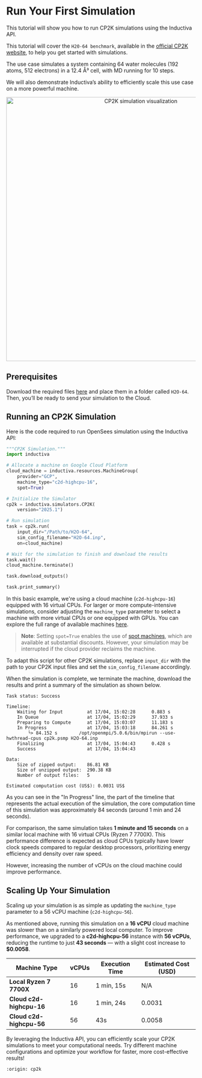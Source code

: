 # Run Your First Simulation
This tutorial will show you how to run CP2K simulations using the Inductiva API. 

This tutorial will cover the `H20-64 benchmark`, available in the [official CP2K website](https://www.cp2k.org/performance#benchmarks), to help you get started with simulations. 

The use case simulates a system containing 64 water molecules (192 atoms, 512 electrons) in a 12.4 Å³ cell, with MD running for 10 steps.

We will also demonstrate Inductiva’s ability to efficiently scale this use case on a more powerful machine.

<p align="center"><img src="./_static/h2o-64.gif" alt="CP2K simulation visualization" width="700"></p>

## Prerequisites
Download the required files [here](https://github.com/cp2k/cp2k/blob/v2025.1/benchmarks/QS/H2O-64.inp) and place them in a folder called `H2O-64`. Then, you’ll be ready to send your simulation to the Cloud.

## Running an CP2K Simulation
Here is the code required to run OpenSees simulation using the Inductiva API:

```python
"""CP2K Simulation."""
import inductiva

# Allocate a machine on Google Cloud Platform
cloud_machine = inductiva.resources.MachineGroup( 
    provider="GCP",
    machine_type="c2d-highcpu-16",
    spot=True)

# Initialize the Simulator
cp2k = inductiva.simulators.CP2K( 
    version="2025.1")

# Run simulation
task = cp2k.run( 
    input_dir="/Path/to/H2O-64", 
    sim_config_filename="H2O-64.inp",
    on=cloud_machine)

# Wait for the simulation to finish and download the results
task.wait()
cloud_machine.terminate()

task.download_outputs()

task.print_summary()
```

In this basic example, we're using a cloud machine (`c2d-highcpu-16`) equipped with 16 virtual CPUs. 
For larger or more compute-intensive simulations, consider adjusting the `machine_type` parameter to select 
a machine with more virtual CPUs or one equipped with GPUs. You can explore the full range of available 
machines [here](https://console.inductiva.ai/machine-groups/instance-types).

> **Note**: Setting `spot=True` enables the use of [spot machines](../how-it-works/machines/spot-machines.md), which are available at substantial discounts. 
> However, your simulation may be interrupted if the cloud provider reclaims the machine.

To adapt this script for other CP2K simulations, replace `input_dir` with the
path to your CP2K input files and set the `sim_config_filename` accordingly.

When the simulation is complete, we terminate the machine, download the results and print a summary of the simulation as shown below.

```
Task status: Success

Timeline:
	Waiting for Input         at 17/04, 15:02:28      0.883 s
	In Queue                  at 17/04, 15:02:29      37.933 s
	Preparing to Compute      at 17/04, 15:03:07      11.183 s
	In Progress               at 17/04, 15:03:18      84.261 s
		└> 84.152 s        /opt/openmpi/5.0.6/bin/mpirun --use-hwthread-cpus cp2k.psmp H2O-64.inp
	Finalizing                at 17/04, 15:04:43      0.428 s
	Success                   at 17/04, 15:04:43      

Data:
	Size of zipped output:    86.81 KB
	Size of unzipped output:  290.38 KB
	Number of output files:   5

Estimated computation cost (US$): 0.0031 US$
```

As you can see in the "In Progress" line, the part of the timeline that represents the actual execution of the simulation, 
the core computation time of this simulation was approximately 84 seconds (around 1 min and 24 seconds).

For comparison, the same simulation takes **1 minute and 15 seconds** on a similar local machine with 16 virtual CPUs (Ryzen 7 7700X). This performance difference is expected as cloud CPUs typically have lower clock speeds compared to regular desktop processors, prioritizing energy efficiency and density over raw speed.

However, increasing the number of vCPUs on the cloud machine could improve performance.

## Scaling Up Your Simulation  
Scaling up your simulation is as simple as updating the `machine_type` parameter to a 56 vCPU machine (`c2d-highcpu-56`).

As mentioned above, running this simulation on a **16 vCPU** cloud machine was slower than on a similarly powered local computer. To improve performance, we upgraded to a **c2d-highcpu-56** instance with **56 vCPUs**, reducing the runtime to just **43 seconds** — with a slight cost increase to **$0.0058**.

| Machine Type            | vCPUs | Execution Time | Estimated Cost (USD)|
|-------------------------|-------|----------------|---------------------|
| **Local Ryzen 7 7700X** | 16    | 1 min, 15s  | N/A                 |
| **Cloud c2d-highcpu-16**| 16    | 1 min, 24s  | 0.0031              |
| **Cloud c2d-highcpu-56**| 56    | 43s            | 0.0058              | 

By leveraging the Inductiva API, you can efficiently scale your CP2K simulations
to meet your computational needs. Try different machine configurations and
optimize your workflow for faster, more cost-effective results!

```{banner_small}
:origin: cp2k
```